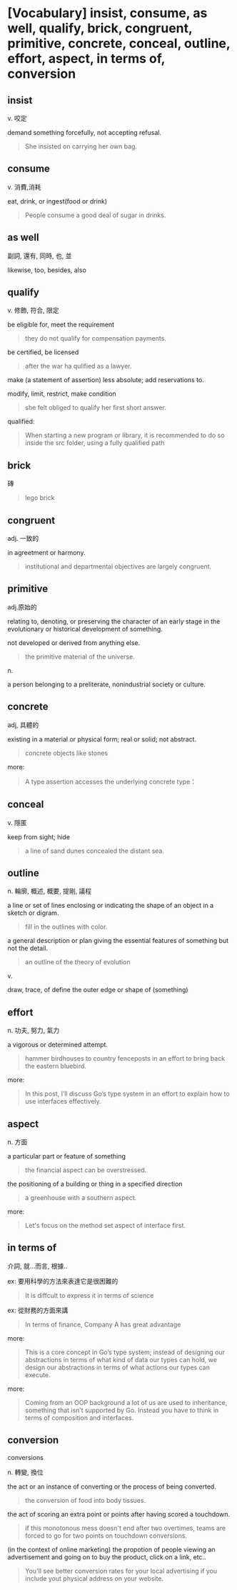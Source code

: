 # [Vocabulary] insist, consume, as well, qualify, brick, congruent, primitive, concrete, conceal, outline, effort, aspect, in terms of, conversion

## insist

v. 咬定

demand something forcefully, not accepting refusal.

> She insisted on carrying her own bag.

## consume

v. 消費,消耗

eat, drink, or ingest(food or drink)

> People consume a good deal of sugar in drinks.

## as well 

副詞, 還有, 同時, 也, 並

likewise, too, besides, also

## qualify

v. 修飾, 符合, 限定

be eligible for, meet the requirement

> they do not qualify for compensation payments.

be certified, be licensed

> after the war ha qulified as a lawyer.

make (a statement of assertion) less absolute; add reservations to.

modify, limit, restrict, make condition 

> she felt obliged to qualify her first short answer.

qualified: 

> When starting a new program or library, it is recommended to do so inside the src folder, using a fully qualified path

## brick 

磚

> lego brick

## congruent

adj. 一致的

in agreetment or harmony.

> institutional and departmental objectives are largely congruent.


## primitive 

adj.原始的

relating to, denoting, or preserving the character of an early stage in the evolutionary or historical development of something.

not developed or derived from anything else.

> the primitive material of the universe.

n.

a person belonging to a preliterate, nonindustrial society or culture.

## concrete

adj, 具體的

existing in a material or physical form; real or solid; not abstract.

> concrete objects like stones

more: 

> A type assertion accesses the underlying concrete type：

## conceal

v. 隱匿

keep from sight; hide

> a line of sand dunes concealed the distant sea.

## outline 

n. 輪廓, 概述, 概要, 提剛, 議程 

a line or set of lines enclosing or indicating the shape of an object in a sketch or digram.

> fill in the outlines with color.

a general description or plan giving the essential features of something but not the detail.

> an outline of the theory of evolution

v. 

draw, trace, of define the outer edge or shape of (something)

## effort 

n. 功夫, 努力, 氣力

a vigorous or determined attempt.

> hammer birdhouses to country fenceposts in an effort to bring back the eastern bluebird.

more: 

> In this post, I’ll discuss Go’s type system in an effort to explain how to use interfaces effectively.

## aspect

n. 方面

a particular part or feature of something

> the financial aspect can be overstressed.

the positioning of a building or thing in a specified direction

> a greenhouse with a southern aspect.

more: 

> Let's focus on the method set aspect of interface first. 

## in terms of 

介詞, 就...而言,  根據..

ex: 要用科學的方法來表達它是很困難的

> It is diffcult to express it in terms of science

ex: 從財務的方面來講

> In terms of finance, Company A has great advantage

more: 

> This is a core concept in Go’s type system; instead of designing our abstractions in terms of what kind of data our types can hold, we design our abstractions in terms of what actions our types can execute.

more: 

> Coming from an OOP background a lot of us are used to inheritance, something that isn’t supported by Go. Instead you have to think in terms of composition and interfaces.

## conversion

conversions 

n. 轉變, 換位

the act or an instance of converting or the process of being converted.

> the conversion of food into body tissues.

the act of scoring an extra point or points after having scored a touchdown.

> if this monotonous mess doesn't end after two overtimes, teams are forced to go for two points on touchdown conversions.


(in the context of online marketing) the propotion of people viewing an advertisement and going on to buy the product, click on a link, etc..

> You'll see better conversion rates for your local advertising if you include yout physical address on your website.

